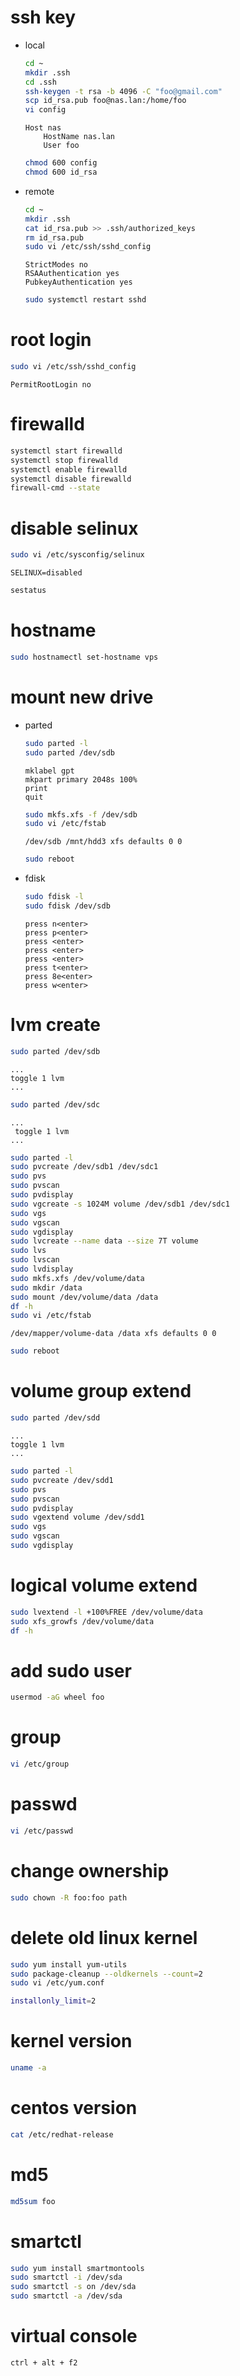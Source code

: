 # ssh key
* local
    ```sh
    cd ~
    mkdir .ssh
    cd .ssh
    ssh-keygen -t rsa -b 4096 -C "foo@gmail.com"
    scp id_rsa.pub foo@nas.lan:/home/foo
    vi config
    ```
    ```
    Host nas
        HostName nas.lan
        User foo
    ```
    ```sh
    chmod 600 config
    chmod 600 id_rsa
    ```
* remote
    ```sh
    cd ~
    mkdir .ssh
    cat id_rsa.pub >> .ssh/authorized_keys
    rm id_rsa.pub
    sudo vi /etc/ssh/sshd_config
    ```
    ```
    StrictModes no
    RSAAuthentication yes
    PubkeyAuthentication yes
    ```
    ```sh
    sudo systemctl restart sshd
    ```

# root login
```sh
sudo vi /etc/ssh/sshd_config
```
```
PermitRootLogin no
```

# firewalld
```sh
systemctl start firewalld
systemctl stop firewalld
systemctl enable firewalld
systemctl disable firewalld
firewall-cmd --state
```

# disable selinux
```sh
sudo vi /etc/sysconfig/selinux
```
```
SELINUX=disabled
```
```sh
sestatus
```

# hostname
```sh
sudo hostnamectl set-hostname vps
```

# mount new drive
* parted
    ```sh
    sudo parted -l
    sudo parted /dev/sdb
    ```
    ```
    mklabel gpt
    mkpart primary 2048s 100%
    print
    quit
    ```
    ```sh
    sudo mkfs.xfs -f /dev/sdb
    sudo vi /etc/fstab
    ```
    ```
    /dev/sdb /mnt/hdd3 xfs defaults 0 0
    ```
    ```sh
    sudo reboot
    ```
* fdisk
    ```sh
    sudo fdisk -l
    sudo fdisk /dev/sdb
    ```
    ```
    press n<enter>
    press p<enter>
    press <enter>
    press <enter>
    press <enter>
    press t<enter>
    press 8e<enter>
    press w<enter>
    ```

# lvm create
```sh
sudo parted /dev/sdb
```
```
...
toggle 1 lvm
...
```
```sh
sudo parted /dev/sdc
```
```
...
 toggle 1 lvm
...
```
```sh
sudo parted -l
sudo pvcreate /dev/sdb1 /dev/sdc1
sudo pvs
sudo pvscan
sudo pvdisplay
sudo vgcreate -s 1024M volume /dev/sdb1 /dev/sdc1
sudo vgs
sudo vgscan
sudo vgdisplay
sudo lvcreate --name data --size 7T volume
sudo lvs
sudo lvscan
sudo lvdisplay
sudo mkfs.xfs /dev/volume/data
sudo mkdir /data
sudo mount /dev/volume/data /data
df -h
sudo vi /etc/fstab
```
```
/dev/mapper/volume-data /data xfs defaults 0 0
```
```sh
sudo reboot
```

# volume group extend
```sh
sudo parted /dev/sdd
```
```
...
toggle 1 lvm
...
```
```sh
sudo parted -l
sudo pvcreate /dev/sdd1
sudo pvs
sudo pvscan
sudo pvdisplay
sudo vgextend volume /dev/sdd1
sudo vgs
sudo vgscan
sudo vgdisplay
```

# logical volume extend
```sh
sudo lvextend -l +100%FREE /dev/volume/data
sudo xfs_growfs /dev/volume/data
df -h
```

# add sudo user
```sh
usermod -aG wheel foo
```

# group
```sh
vi /etc/group
```

# passwd
```sh
vi /etc/passwd
```

# change ownership
```sh
sudo chown -R foo:foo path
```

# delete old linux kernel
```sh
sudo yum install yum-utils
sudo package-cleanup --oldkernels --count=2
sudo vi /etc/yum.conf
```
```sh
installonly_limit=2
```

# kernel version
```sh
uname -a
```

# centos version
```sh
cat /etc/redhat-release
```

# md5
```sh
md5sum foo
```

# smartctl
```sh
sudo yum install smartmontools
sudo smartctl -i /dev/sda
sudo smartctl -s on /dev/sda
sudo smartctl -a /dev/sda
```

# virtual console
```
ctrl + alt + f2
```
